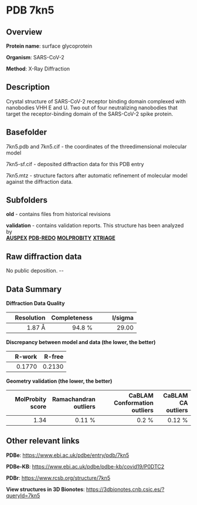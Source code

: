 # PDB 7kn5

## Overview

**Protein name**: surface glycoprotein

**Organism**: SARS-CoV-2

**Method**: X-Ray Diffraction

## Description

Crystal structure of SARS-CoV-2 receptor binding domain complexed with nanobodies VHH E and U. Two out of four neutralizing nanobodies that target the receptor-binding domain of the SARS-CoV-2 spike protein.

## Basefolder

7kn5.pdb and 7kn5.cif - the coordinates of the threedimensional molecular model

7kn5-sf.cif - deposited diffraction data for this PDB entry

7kn5.mtz - structure factors after automatic refinement of molecular model against the diffraction data.

## Subfolders



**old** - contains files from historical revisions

**validation** - contains validation reports. This structure has been analyzed by <br>[**AUSPEX**](https://github.com/thorn-lab/coronavirus_structural_task_force/tree/master/pdb/surface_glycoprotein/SARS-CoV-2/7kn5/validation/auspex) [**PDB-REDO**](https://github.com/thorn-lab/coronavirus_structural_task_force/tree/master/pdb/surface_glycoprotein/SARS-CoV-2/7kn5/validation/pdb-redo) [**MOLPROBITY**](https://github.com/thorn-lab/coronavirus_structural_task_force/tree/master/pdb/surface_glycoprotein/SARS-CoV-2/7kn5/validation/molprobity) [**XTRIAGE**](https://github.com/thorn-lab/coronavirus_structural_task_force/blob/master/pdb/surface_glycoprotein/SARS-CoV-2/7kn5/validation/Xtriage_output.log)   



## Raw diffraction data

No public deposition. --<br> 

## Data Summary
**Diffraction Data Quality**

|   | Resolution | Completeness| I/sigma |
|---|-------------:|----------------:|--------------:|
|   |1.87 Å|94.8  %|<img width=50/>29.00|

**Discrepancy between model and data (the lower, the better)**

|   | **R-work**| **R-free**   
|---|-------------:|----------------:|           
||  0.1770|  0.2130|

**Geometry validation (the lower, the better)**

|   |**MolProbity<br>score**| **Ramachandran<br>outliers** | **CaBLAM<br>Conformation outliers** | **CaBLAM<br>CA outliers** |
|---|-------------:|----------------:|----------------:|----------------:|
||  1.34|  0.11 %|0.2 %|0.12 %|

 

 



## Other relevant links 
**PDBe**:  https://www.ebi.ac.uk/pdbe/entry/pdb/7kn5

**PDBe-KB**: https://www.ebi.ac.uk/pdbe/pdbe-kb/covid19/P0DTC2 
 
**PDBr**: https://www.rcsb.org/structure/7kn5 

**View structures in 3D Bionotes**: https://3dbionotes.cnb.csic.es/?queryId=7kn5

